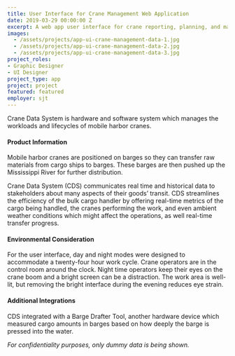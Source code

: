 ```yaml
---
title: User Interface for Crane Management Web Application
date: 2019-03-29 00:00:00 Z
excerpt: A web app user interface for crane reporting, planning, and maintenance.
images:
  - /assets/projects/app-ui-crane-management-data-1.jpg
  - /assets/projects/app-ui-crane-management-data-2.jpg
  - /assets/projects/app-ui-crane-management-data-3.jpg
project_roles:
- Graphic Designer
- UI Designer
project_type: app
project: project
featured: featured
employer: sjt
---
```

<p class="lead">Crane Data System is hardware and software system which manages the workloads and lifecycles of mobile harbor cranes.</p>
<h4>Product Information</h4>
<p>Mobile harbor cranes are positioned on barges so they can transfer raw materials from cargo ships to barges. These barges are then pushed up the Mississippi River for further distribution.</p>
<p>Crane Data System (CDS) communicates real time and historical data to stakeholders about many aspects of their goods’ transit. CDS streamlines the efficiency of the bulk cargo handler by offering real-time metrics of the cargo being handled, the cranes performing the work, and even ambient weather conditions which might affect the operations, as well real-time transfer progress.
</p>
<h4>Environmental Consideration</h4>
<p>For the user interface, day and night modes were designed to accommodate a twenty-four hour work cycle. Crane operators are in the control room around the clock. Night time operators keep their eyes on the crane boom and a bright screen can be a distraction. The work area is well-lit, but removing the bright interface during the evening reduces eye strain.
</p>
<h4>Additional Integrations</h4>
<p>CDS integrated with a Barge Drafter Tool, another hardware device which measured cargo amounts in barges based on how deeply the barge is pressed into the water.
</p>
<p><em>For confidentiality purposes, only dummy data is being shown.</em>